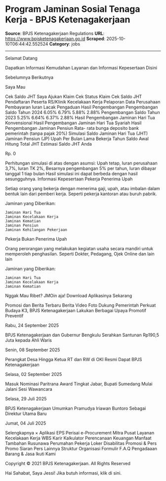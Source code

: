 # Program Jaminan Sosial Tenaga Kerja - BPJS Ketenagakerjaan

**Source**: BPJS Ketenagakerjaan Regulations
**URL**: https://www.bpjsketenagakerjaan.go.id
**Scraped**: 2025-10-10T06:44:42.552524
**Category**: jobs

---

Selamat Datang

Dapatkan Informasi Kemudahan Layanan dan Informasi Kepesertaan Disini

Sebelumnya
Berikutnya

Saya Mau

Cek Saldo JHT Saya
Ajukan Klaim
Cek Status Klaim
Cek Saldo JHT
Pendaftaran Peserta
RS/Klinik Kecelakaan Kerja
Pelaporan Data Perusahaan
Pembayaran Iuran
Lacak Pengaduan
Hasil Pengembangan
Pengembangan Saldo Tahun 2024
6.05%
6.79%
5.88%
2.88%
Pengembangan Saldo Tahun 2023
5.25%
6.64%
6.37%
2.88%
Hasil Pengembangan Jaminan Hari Tua Konvensional
Hasil Pengembangan Jaminan Hari Tua Syariah
Hasil Pengembangan Jaminan Pensiun
Rata- rata bunga deposito bank pemerintah (tanpa pajak 20%)
Simulasi Saldo
Jaminan Hari Tua
(JHT)
Jaminan Pensiun
(JP)
Upah Per Bulan
Lama Bekerja
Tahun
Saldo Awal
Hitung Total JHT
Estimasi Saldo JHT Anda

Rp. 0

Perhitungan simulasi di atas dengan asumsi:
Upah tetap, Iuran perusahaan 3,7%, Iuran TK 2%, Besarnya pengembangan 5% per tahun, Iuran dibayar tanggal 1 tiap bulan Hasil simulasi ini dapat berbeda dengan hasil sesungguhnya.
Informasi Kepesertaan
Pekerja Penerima Upah 

Setiap orang yang bekerja dengan menerima gaji, upah, atau imbalan dalam bentuk lain dari pemberi kerja. Seperti pekerja kantoran atau buruh pabrik.

 

Jaminan yang Diberikan:

	Jaminan Hari Tua
	Jaminan Kecelakaan Kerja
	Jaminan Kematian
	Jaminan Pensiun
	Jaminan Kehilangan Pekerjaan
Pekerja Bukan Penerima Upah 

Orang perorangan yang melakukan kegiatan usaha secara mandiri untuk memperoleh penghasilan. Seperti Dokter, Pedagang, Ojek Online dan lain lain

 

Jaminan yang Diberikan:

	Jaminan Hari Tua
	Jaminan Kecelakaan Kerja
	Jaminan Kematian
Nggak Mau Ribet? JMOin aja!
Download Aplikasinya Sekarang


Promosi dan Berita Terbaru
Berita
Video
Foto
Dukung Pemerintah Perkuat Budaya K3, BPJS Ketenagakerjaan Lakukan Berbagai Upaya Promotif Preventif

Rabu, 24 September 2025

BPJS Ketenagakerjaan dan Gubernur Bengkulu Serahkan Santunan Rp190,5 Juta kepada Ahli Waris

Senin, 08 September 2025

	
Perangkat Desa Hingga Ketua RT dan RW di OKI Resmi Dapat BPJS Ketenagakerjaan

Selasa, 02 September 2025

	
Masuk Nominasi Paritrana Award Tingkat Jabar, Bupati Sumedang Mulai Jalani Sesi Wawancara

Selasa, 29 Juli 2025

	
BPJS Ketenagakerjaan Umumkan Pramudya Iriawan Buntoro Sebagai Direktur Utama Baru

Jumat, 04 Juli 2025

Selengkapnya 
× 
Aplikasi
EPS
Perisai
e-Procurement
Mitra Pusat Layanan
Kecelakaan Kerja
WBS
Karir
Kalkulator Perencanaan Keuangan
Manfaat Tambahan
Rusunawa
Perumahan Pekerja
Loker Disabilitas
Promosi & Pers
Promo
Siaran Pers
Lainnya
Struktur Organisasi
Formulir
F.A.Q
Pengadaaan Barang & Jasa
Ikuti Kami
    

Copyright © 2021 BPJS Ketenagakerjaan. All Rights Reserved

Hai Sahabat, Saya Jessi!
Jika butuh informasi, klik di sini.
